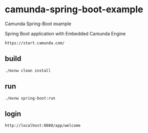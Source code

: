 # camunda-spring-boot-example
Camunda Spring-Boot example

Spring Boot application with Embedded Camunda Engine

    https://start.camunda.com/

## build
  
    ./mvnw clean install

## run

    ./mvnw spring-boot:run

## login

    http://localhost:8080/app/welcome